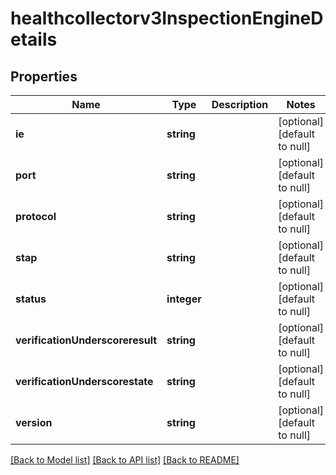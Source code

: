 # healthcollectorv3InspectionEngineDetails

## Properties
Name | Type | Description | Notes
------------ | ------------- | ------------- | -------------
**ie** | **string** |  | [optional] [default to null]
**port** | **string** |  | [optional] [default to null]
**protocol** | **string** |  | [optional] [default to null]
**stap** | **string** |  | [optional] [default to null]
**status** | **integer** |  | [optional] [default to null]
**verificationUnderscoreresult** | **string** |  | [optional] [default to null]
**verificationUnderscorestate** | **string** |  | [optional] [default to null]
**version** | **string** |  | [optional] [default to null]

[[Back to Model list]](../README.md#documentation-for-models) [[Back to API list]](../README.md#documentation-for-api-endpoints) [[Back to README]](../README.md)


